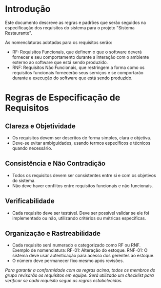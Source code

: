 # Introdução
Este documento descreve as regras e padrões que serão seguidos na especificação dos requisitos do sistema para o projeto "Sistema Restaurante".

As nomenclaturas adotadas para os requisitos serão:
* RF:
    Requisitos Funcionais, que definem o que o software deverá fornecer e seu comportamento durante a interação com o ambiente externo ao software que está sendo produzido. 
* RNF:
    Requisitos Não Funcionais, que restringem a forma como os requisitos funcionais fornecerão seus serviços e se comportarão durante a execução do software que está sendo produzido.


# Regras de Especificação de Requisitos

## Clareza e Objetividade
* Os requisitos devem ser descritos de forma simples, clara e objetiva.
* Deve-se evitar ambiguidades, usando termos específicos e técnicos quando necessário.

## Consistência e Não Contradição
* Todos os requisitos devem ser consistentes entre si e com os objetivos do sistema.
* Não deve haver conflitos entre requisitos funcionais e não funcionais.

## Verificabilidade
* Cada requisito deve ser testável. Deve ser possível validar se ele foi implementado ou não, utilizando critérios ou métricas específicas.

## Organização e Rastreabilidade
* Cada requisito será numerado e categorizado como RF ou RNF.
    Exemplo de nomenclatura:
        RF-01: Alteração do estoque.
        RNF-01: O sistema deve usar autenticação para acesso dos gerentes ao estoque.
* O número deve permanecer fixo mesmo após revisões.


_Para garantir a conformidade com as regras acima, todos os membros do grupo revisarão os requisitos em equipe. Será utilizado um checklist para verificar se cada requisito segue as regras estabelecidas._
